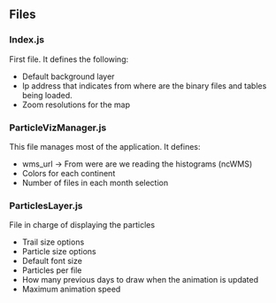 ## Files
### Index.js
First file. It defines the following:
* Default background layer
* Ip address that indicates from where are the binary files and 
tables being loaded. 
* Zoom resolutions for the map

### ParticleVizManager.js
This file manages most of the application.
It defines:
* wms_url -> From were are we reading the histograms (ncWMS)
* Colors for each continent
* Number of files in each month selection

### ParticlesLayer.js
File in charge of displaying the particles
* Trail size options
* Particle size options
* Default font size 
* Particles per file 
* How many previous days to draw when the animation is updated
* Maximum animation speed